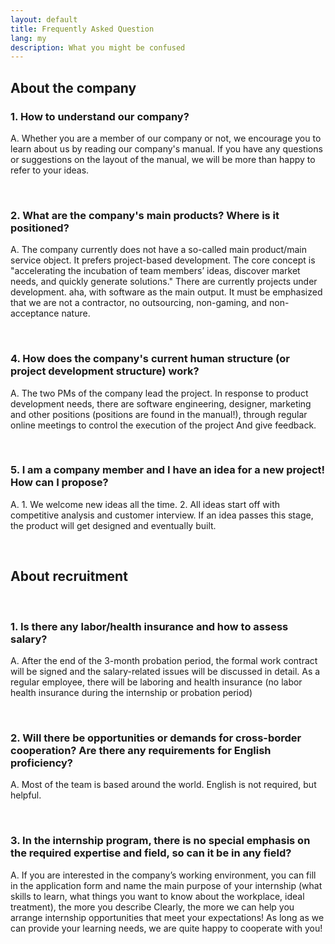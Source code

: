 ```yaml
---
layout: default
title: Frequently Asked Question
lang: my
description: What you might be confused
---
```




## About the company

### 1. How to understand our company?

A. Whether you are a member of our company or not, we encourage you to learn about us by reading our company's manual. If you have any questions or suggestions on the layout of the manual, we will be more than happy to refer to your ideas.

<br>

### 2. What are the company's main products? Where is it positioned?

A. The company currently does not have a so-called main product/main service object. It prefers project-based development. The core concept is "accelerating the incubation of team members’ ideas, discover market needs, and quickly generate solutions." There are currently projects under development. aha, with software as the main output. It must be emphasized that we are not a contractor, no outsourcing, non-gaming, and non-acceptance nature.

<br>

### 4. How does the company's current human structure (or project development structure) work?

A. The two PMs of the company lead the project. In response to product development needs, there are software engineering, designer, marketing and other positions (positions are found in the manual!), through regular online meetings to control the execution of the project And give feedback.

<br>

### 5. I am a company member and I have an idea for a new project! How can I propose?

A. 1. We welcome new ideas all the time. 2. All ideas start off with competitive analysis and customer interview. If an idea passes this stage, the product will get designed and eventually built.

<br>

## About recruitment

<br>

### 1. Is there any labor/health insurance and how to assess salary?

A. After the end of the 3-month probation period, the formal work contract will be signed and the salary-related issues will be discussed in detail. As a regular employee, there will be laboring and health insurance (no labor health insurance during the internship or probation period)

<br>

### 2. Will there be opportunities or demands for cross-border cooperation? Are there any requirements for English proficiency?

A. Most of the team is based around the world. English is not required, but helpful.

<br>

### 3. In the internship program, there is no special emphasis on the required expertise and field, so can it be in any field?

A. If you are interested in the company’s working environment, you can fill in the application form and name the main purpose of your internship (what skills to learn, what things you want to know about the workplace, ideal treatment), the more you describe Clearly, the more we can help you arrange internship opportunities that meet your expectations! As long as we can provide your learning needs, we are quite happy to cooperate with you!

